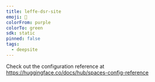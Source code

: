 ```yaml
---
title: leffe-dsr-site
emoji: 🐳
colorFrom: purple
colorTo: green
sdk: static
pinned: false
tags:
  - deepsite
---
```


Check out the configuration reference at https://huggingface.co/docs/hub/spaces-config-reference